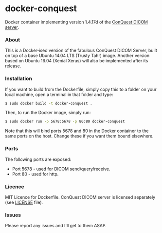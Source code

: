 # docker-conquest
Docker container implementing version 1.4.17d of the [ConQuest DICOM server]. 

[ConQuest DICOM server]: <https://ingenium.home.xs4all.nl/dicom.html>

### About
This is a Docker-ised version of the fabulous ConQuest DICOM Server, built on top of a base Ubuntu 14.04 LTS (Trusty Tahr) image.  Another version based on Ubuntu 16.04 (Xenial Xerus) will also be implemented after its release.

### Installation
If you want to build from the Dockerfile, simply copy this to a folder on your local machine, open a terminal in that folder and type:
```sh
$ sudo docker build -t docker-conquest .
```
Then, to run the Docker image, simply run:
```sh
$ sudo docker run -p 5678:5678 -p 80:80 docker-conquest
```
Note that this will bind ports 5678 and 80 in the Docker container to the same ports on the host.  Change these if you want them bound elsewhere.

### Ports
The following ports are exposed: 
  - Port 5678 - used for DICOM send/query/receive.
  - Port 80 - used for http.

### Licence
MIT Licence for Dockerfile.
ConQuest DICOM server is licensed separately (see [LICENSE] file).

[LICENSE]: <LICENSE>

### Issues
Please report any issues and I'll get to them ASAP.



